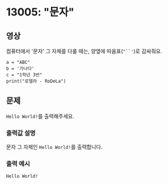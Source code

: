 # 13005: "문자"

## 영상

컴퓨터에서 '문자' 그 자체를 다룰 때는, 양옆에 따옴표(`"``'`)로 감싸줘요.
```
a = "ABC"
b = '가나다'
c = "1학년 3반"
print("로델라 - RoDeLa")
```

## 문제
`Hello World!`를 출력해주세요.

### 출력값 설명
문자 그 자체인 `Hello World!`를 출력합니다.

### 출력 예시
```
Hello World!
```
